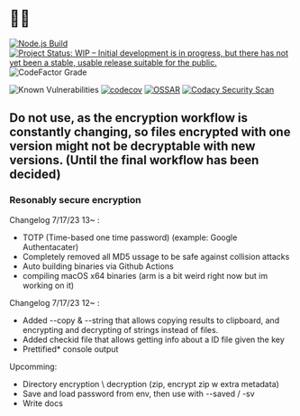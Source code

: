 # 🦈🔑
[![Node.js Build](https://github.com/lunar-gg/sharkkey/actions/workflows/Node.yml/badge.svg?branch=main)](https://github.com/lunar-gg/sharkkey/actions/workflows/Node.yml)
[![Project Status: WIP – Initial development is in progress, but there has not yet been a stable, usable release suitable for the public.](https://www.repostatus.org/badges/latest/wip.svg)](https://www.repostatus.org/#wip)
![CodeFactor Grade](https://img.shields.io/codefactor/grade/github/lunar-gg/sharkkey/main)

![Known Vulnerabilities](https://snyk.io/test/github/lunar-gg/sharkkey/badge.svg)
[![codecov](https://codecov.io/gh/lunar-gg/sharkkey/branch/main/graph/badge.svg?token=316VHCOLS6)](https://codecov.io/gh/lunar-gg/sharkkey)
[![OSSAR](https://github.com/lunar-gg/sharkkey/actions/workflows/ossar.yml/badge.svg)](https://github.com/lunar-gg/sharkkey/actions/workflows/ossar.yml)
[![Codacy Security Scan](https://github.com/lunar-gg/sharkkey/actions/workflows/codacy.yml/badge.svg)](https://github.com/lunar-gg/sharkkey/actions/workflows/codacy.yml)

## Do not use, as the encryption workflow is constantly changing, so files encrypted with one version might not be decryptable with new versions. (Until the final workflow has been decided)
### Resonably secure encryption

Changelog 7/17/23 13~ :
* TOTP (Time-based one time password) (example: Google Authentacater)
* Completely removed all MD5 ussage to be safe against collision attacks
* Auto building binaries via Github Actions
* compiling macOS x64 binaries (arm is a bit weird right now but im working on it)

Changelog 7/17/23 12~ :
* Added --copy & --string that allows copying results to clipboard, and encrypting and decrypting of strings instead of files.
* Added checkid file that allows getting info about a ID file given the key
* Prettified* console output

Upcomming:
* Directory encryption \ decryption (zip, encrypt zip w extra metadata)
* Save and load password from env, then use with --saved / -sv
* Write docs